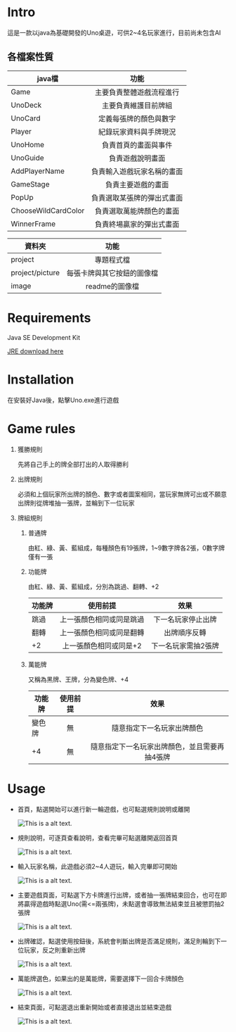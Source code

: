 # Intro

這是一款以java為基礎開發的Uno桌遊，可供2~4名玩家進行，目前尚未包含AI


## 各檔案性質

| java檔  | 功能 |
| ------------- |:-------------:|
|  Game    | 主要負責整體遊戲流程進行|
| UnoDeck      | 主要負責維護目前牌組|
| UnoCard      | 定義每張牌的顏色與數字|
| Player     | 紀錄玩家資料與手牌現況     |
| UnoHome      | 負責首頁的畫面與事件     |
| UnoGuide      | 負責遊戲說明畫面     |
| AddPlayerName      | 負責輸入遊戲玩家名稱的畫面|
| GameStage      | 負責主要遊戲的畫面     |
| PopUp      | 負責選取某張牌的彈出式畫面     |
| ChooseWildCardColor|負責選取萬能牌顏色的畫面|
| WinnerFrame| 負責終場贏家的彈出式畫面|

| 資料夾  | 功能 |
| ------------- |:-------------:|
|  project    | 專題程式檔|
|  project/picture    | 每張卡牌與其它按鈕的圖像檔|
|  image    | readme的圖像檔|

# Requirements
Java SE Development Kit

[JRE download here](https://www.oracle.com/java/technologies/downloads/)

# Installation

在安裝好Java後，點擊Uno.exe進行遊戲

# Game rules

1. 獲勝規則
   
   先將自己手上的牌全部打出的人取得勝利

2. 出牌規則
   
   必須和上個玩家所出牌的顏色、數字或者圖案相同，當玩家無牌可出或不願意出牌則從牌堆抽一張牌，並輪到下一位玩家

3. 牌組規則
   1. 普通牌 
      
      由紅、綠、黃、藍組成，每種顏色有19張牌，1~9數字牌各2張，0數字牌僅有一張
   2. 功能牌

      由紅、綠、黃、藍組成，分別為跳過、翻轉、+2
      
      | 功能牌  | 使用前提 |效果 |
      | ------------- |:-------------:|:-------------:|
      |  跳過    | 上一張顏色相同或同是跳過|下一名玩家停止出牌|
      |  翻轉      | 上一張顏色相同或同是翻轉|出牌順序反轉|
      |  +2     | 上一張顏色相同或同是+2|下一名玩家需抽2張牌|
   3. 萬能牌

      又稱為黑牌、王牌，分為變色牌、+4

      | 功能牌  | 使用前提 |效果 |
      | ------------- |:-------------:|:-------------:|
      |  變色牌    | 無|隨意指定下一名玩家出牌顏色|
      |  +4      | 無|隨意指定下一名玩家出牌顏色，並且需要再抽4張牌|

# Usage

* 首頁，點選開始可以進行新一輪遊戲，也可點選規則說明或離開
  
  ![This is a alt text.](./image/home.png)

* 規則說明，可逐頁查看說明，查看完畢可點選離開返回首頁

  ![This is a alt text.](./image/guide.png)
* 輸入玩家名稱，此遊戲必須2~4人遊玩，輸入完畢即可開始

  ![This is a alt text.](./image/addName.png)
* 主要遊戲頁面，可點選下方卡牌進行出牌，或者抽一張牌結束回合，也可在即將贏得遊戲時點選Uno(需<=兩張牌)，未點選會導致無法結束並且被懲罰抽2張牌

  ![This is a alt text.](https://github.com/yubinho/Uno-board-game-with-java-swing/blob/main/image/Main.PNG)
* 出牌確認，點選使用按鈕後，系統會判斷出牌是否滿足規則，滿足則輪到下一位玩家，反之則重新出牌

  ![This is a alt text.](./image/submit.png)
* 萬能牌選色，如果出的是萬能牌，需要選擇下一回合卡牌顏色

  ![This is a alt text.](./image/choose.png)

* 結束頁面，可點選退出重新開始或者直接退出並結束遊戲

  ![This is a alt text.](./image/win.png)



